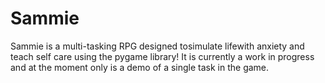 # Sammie
Sammie is a multi-tasking RPG designed tosimulate lifewith anxiety and teach self care using the pygame library! It is currently a work in progress and at the moment only is a demo of a single task in the game.

